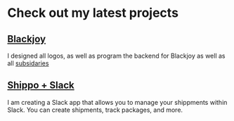 # Check out my latest projects

## [Blackjoy](http://blackjoy.co "Premier community for people of the African Diaspora")

I designed all logos, as well as program the backend for Blackjoy as well as all [subsidaries](https://oursbyblackjoy.com)

## [Shippo + Slack](https://github.com/blackjoyco/shippo-and-slack "Create, track, and retrive Shippo objects in Slack")

I am creating a Slack app that allows you to manage your shippments within Slack. You can create shipments, track packages, and more.
